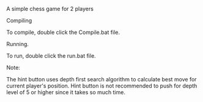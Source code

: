 A simple chess game for 2 players

Compiling

To compile, double click the Compile.bat file.

Running.

To run, double click the run.bat file.

Note:

The hint button uses depth first search algorithm to calculate best move for current player's position. Hint button is not recommended 
to push for depth level of 5 or higher since it takes so much time.
